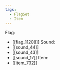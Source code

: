```yaml
---
tags:
  - FlagSet
  - Item
---
```

Flag:
- [[flag_11208]]
Sound:
- [[sound_44]]
- [[sound_43]]
- [[sound_17]]
Item:
- [[item_732]]
